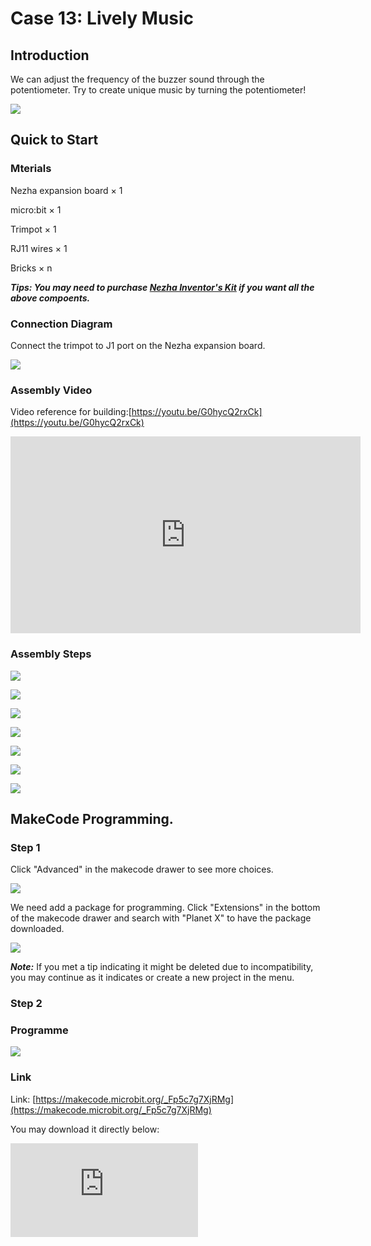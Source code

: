 # Case 13: Lively Music

## Introduction

We can adjust the frequency of the buzzer sound through the potentiometer. Try to create unique music by turning the potentiometer!

![](./images/case_13_01.png)


## Quick to Start


### Mterials

Nezha expansion board × 1

micro:bit × 1

Trimpot  × 1

RJ11 wires × 1

Bricks × n


***Tips: You may need to purchase [Nezha Inventor's Kit](https://shop.elecfreaks.com/products/elecfreaks-micro-bit-nezha-48-in-1-inventors-kit-without-micro-bit-board?_pos=2&_sid=ed1b6fbd2&_ss=r) if you want all the above compoents.***

### Connection Diagram

Connect the trimpot to J1 port on the Nezha expansion board.


![](./images/case_13_03.png)


### Assembly Video


Video reference for building:[https://youtu.be/G0hycQ2rxCk](https://youtu.be/G0hycQ2rxCk)

<iframe width="560" height="315" src="https://www.youtube.com/embed/G0hycQ2rxCk" frameborder="0" allow="accelerometer; autoplay; clipboard-write; encrypted-media; gyroscope; picture-in-picture" allowfullscreen></iframe>


### Assembly Steps

![](./images/case_step_13_01.png)

![](./images/case_step_13_02.png)

![](./images/case_step_13_03.png)

![](./images/case_step_13_04.png)

![](./images/case_step_13_05.png)

![](./images/case_step_13_06.png)

![](./images/case_step_13_07.png)




## MakeCode Programming.



### Step 1


Click  "Advanced" in the makecode drawer to see more choices.

![](./images/case_01_10.png)

We need add a package for programming. Click "Extensions" in the bottom of the makecode drawer and search with "Planet X" to have the package downloaded.

![](./images/case_01_11.png)

***Note:*** If you met a tip indicating it might be deleted due to incompatibility, you may continue as it indicates or create a new project in the menu.

### Step 2

### Programme

![](./images/case_13_15.png)


### Link
Link: [https://makecode.microbit.org/_Fp5c7g7XjRMg](https://makecode.microbit.org/_Fp5c7g7XjRMg)

You may download it directly below:

<div
    style={{
        position: 'relative',
        paddingBottom: '60%',
        overflow: 'hidden',
    }}
>
    <iframe
        src="https://makecode.microbit.org/_Fp5c7g7XjRMg"
        frameborder="0"
        sandbox="allow-popups allow-forms allow-scripts allow-same-origin"
        style={{
            position: 'absolute',
            width: '100%',
            height: '100%',
        }}
    />
</div>


### Result
The tones could be adjusted via the trimpot.

![](./images/case-gif-13.gif)
